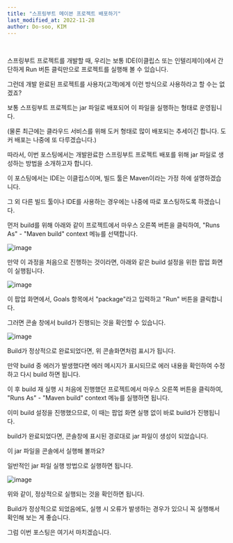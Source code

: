 ```yaml
---
title: "스프링부트 메이븐 프로젝트 배포하기"
last_modified_at: 2022-11-28
author: Do-soo, KIM
---
```


<br>

스프링부트 프로젝트를 개발할 때, 우리는 보통 IDE(이클립스 또는 인텔리제이)에서 간단하게 Run 버튼 클릭만으로 프로젝트를 실행해 볼 수 있습니다.

그런데 개발 완료된 프로젝트를 사용자(고객)에게 이런 방식으로 사용하라고 할 수는 없겠죠?

보통 스프링부트 프로젝트는 jar 파일로 배포되어 이 파일을 실행하는 형태로 운영됩니다.

(물론 최근에는 클라우드 서비스를 위해 도커 형태로 많이 배포되는 추세이긴 합니다. 도커 배포는 나중에 또 다루겠습니다.)

따라서, 이번 포스팅에서는 개발완료한 스프링부트 프로젝트 배포를 위해 jar 파일로 생성하는 방법을 소개하고자 합니다.

이 포스팅에서는 IDE는 이클립스이며, 빌드 툴은 Maven이라는 가정 하에 설명하겠습니다.

그 외 다른 빌드 툴이나 IDE를 사용하는 경우에는 나중에 따로 포스팅하도록 하겠습니다.

먼저 build를 위해 아래와 같이 프로젝트에서 마우스 오른쪽 버튼을 클릭하여, "Runs As" - "Maven build" context 메뉴를 선택합니다.

![image](https://user-images.githubusercontent.com/92565548/204193945-1bd64420-e02f-436f-93e7-fa3a2fe3f8a1.png)

만약 이 과정을 처음으로 진행하는 것이라면, 아래와 같은 build 설정을 위한 팝업 화면이 실행됩니다.

![image](https://user-images.githubusercontent.com/92565548/204194174-6cd2f454-700d-4892-afd0-ee8d36d9566e.png)

이 팝업 화면에서, Goals 항목에서 "package"라고 입력하고 "Run" 버튼을 클릭합니다.

그러면 콘솔 창에서 build가 진행되는 것을 확인할 수 있습니다.

![image](https://user-images.githubusercontent.com/92565548/204194967-a1ffd3c2-fcf2-4b3a-a2fd-c8af7260d730.png)

Build가 정상적으로 완료되었다면, 위 콘솔화면처럼 표시가 됩니다.

만약 build 중 에러가 발생했다면 에러 메시지가 표시되므로 에러 내용을 확인하여 수정하고 다시 build 하면 됩니다.

이 후 build 재 실행 시 처음에 진행했던 프로젝트에서 마우스 오른쪽 버튼을 클릭하여, "Runs As" - "Maven build" context 메뉴를 실행하면 됩니다.

이미 build 설정을 진행했으므로, 이 때는 팝업 화면 실행 없이 바로 build가 진행됩니다.

build가 완료되었다면, 콘솔창에 표시된 경로대로 jar 파일이 생성이 되었습니다.

이 jar 파일을 콘솔에서 실행해 볼까요?

일반적인 jar 파일 실행 방법으로 실행하면 됩니다.

![image](https://user-images.githubusercontent.com/92505439/204196356-07ef596f-d43f-4e76-9a33-cc43aa2fd07b.png)

위와 같이, 정상적으로 실행되는 것을 확인하면 됩니다.

Build가 정상적으로 되었음에도, 실행 시 오류가 발생하는 경우가 있으니 꼭 실행해서 확인해 보는 게 좋습니다.

그럼 이번 포스팅은 여기서 마치겠습니다.

